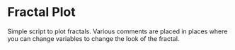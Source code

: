 # Fractal Plot
Simple script to plot fractals.
Various comments are placed in places where you can change variables to change the look of the fractal.